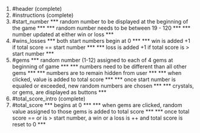 1. #header (complete)
2. #instructions (complete)
3. #start_number 
    *** random number to be displayed at the beginning of the game ***
    *** random number needs to be between 19 - 120 ***
    *** number updated at either win or loss ***
4. #wins_losses
    *** both start numbers begin at 0 ***
    *** win is added +1 if total score == start number ***
    *** loss is added +1 if total score is > start number ***
5. #gems 
    *** random number (1-12) assigned to each of 4 gems at beginning of game ***
    *** numbers need to be different than all other gems ***
    *** numbers are to remain hidden from user ***
    *** when clicked, value is added to total score ***
    *** once start number is equaled or exceeded, new random numbers are chosen ***
    *** crystals, or gems, are displayed as buttons ***
6. #total_score_intro (complete)
7. #total_score
    *** begins at 0 ***
    *** when gems are clicked, random value assigned to those gems is added to total score ***
    *** once total score == or is > start number, a win or a loss is ++ and total score is reset to 0 ***
